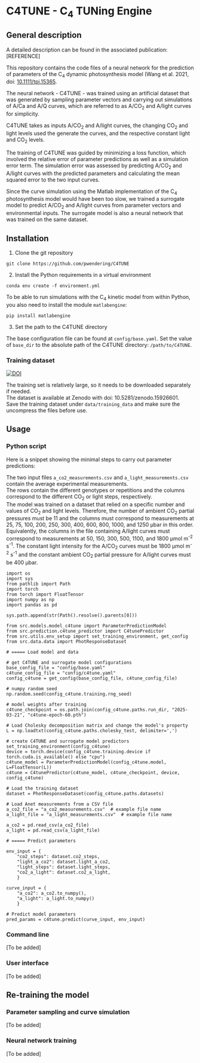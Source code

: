# C4TUNE - C<sub>4</sub> TUNing Engine

## General description
A detailed description can be found in the associated publication: \[REFERENCE\]

This repository contains the code files of a neural network for the prediction of parameters of the C<sub>4</sub> dynamic photosynthesis model (Wang et al. 2021, doi: [10.1111/tpj.15365](https://doi.org/10.1111/tpj.15365).

The neural network - C4TUNE - was trained using an artificial dataset that was generated by sampling parameter vectors and carrying out simulations of A/Ca and A/Q curves, which are referred to as A/CO<sub>2</sub> and A/light curves for simplicity.

C4TUNE takes as inputs A/CO<sub>2</sub> and A/light curves, the changing CO<sub>2</sub> and light levels used the generate the curves, and the respective constant light and CO<sub>2</sub> levels.

The training of C4TUNE was guided by minimizing a loss function, which involved the relative error of parameter predictions as well as a simulation error term. The simulation error was assessed by predicting A/CO<sub>2</sub> and A/light curves with the predicted parameters and calculating the mean squared error to the two input curves.

Since the curve simulation using the Matlab implementation of the C<sub>4</sub> photosynthesis model would have been too slow, we trained a surrogate model to predict A/CO<sub>2</sub> and A/light curves from parameter vectors and environmental inputs. The surrogate model is also a neural network that was trained on the same dataset.

## Installation

1) Clone the git repository
   
```git clone https://github.com/pwendering/C4TUNE```

2) Install the Python requirements in a virtual environment

```conda env create -f environment.yml```

To be able to run simulations with the C<sub>4</sub> kinetic model from within Python, you also need to install the module `matlabengine`:

```pip install matlabengine```

3) Set the path to the C4TUNE directory

The base configuration file can be found at `config/base.yaml`. Set the value of `base_dir` to the absolute path of the C4TUNE directory: `/path/to/C4TUNE`.

### Training dataset 

[![DOI](https://zenodo.org/badge/DOI/10.5281/zenodo.15926601.svg)](https://doi.org/10.5281/zenodo.15926601)

The training set is relatively large, so it needs to be downloaded separately if needed.<br>
The dataset is available at Zenodo with doi: 10.5281/zenodo.15926601.<br>
Save the training dataset under `data/training_data` and make sure the uncompress the files before use.<br>

## Usage

### Python script
Here is a snippet showing the minimal steps to carry out parameter predictions:

The two input files `a_co2_measurements.csv` and `a_light_measurements.csv` contain the average experimental measurements.<br>
The rows contain the different genotypes or repetitions and the columns correspond to the different CO<sub>2</sub> or light steps, respectively.<br>
The model was trained on a dataset that relied on a specific number and values of CO<sub>2</sub> and light levels. Therefore, the number of ambient CO<sub>2</sub> partial pressures must be 11 and the columns must correspond to measurements at 25, 75, 100, 200, 250, 300, 400, 600, 800, 1000, and 1250 µbar in this order. Equivalently, the columns in the file containing A/light curves must correspond to measurements at 50, 150, 300, 500, 1100, and 1800 µmol m<sup>-2</sup> s<sup>-1</sup>. The constant light intensity for the A/CO<sub>2</sub> curves must be 1800 µmol m<sup>-2</sup> s<sup>-1</sup> and the constant ambient CO<sub>2</sub> partial pressure for A/light curves must be 400 µbar.

```
import os
import sys
from pathlib import Path
import torch
from torch import FloatTensor
import numpy as np
import pandas as pd

sys.path.append(str(Path().resolve().parents[0]))

from src.models.model_c4tune import ParameterPredictionModel
from src.prediction.c4tune_predictor import C4tunePredictor
from src.utils.env_setup import set_training_environment, get_config
from src.data.data import PhotResponseDataset

# ===== Load model and data

# get C4TUNE and surrogate model configurations
base_config_file = "config/base.yaml"
c4tune_config_file = "config/c4tune.yaml"
config_c4tune = get_config(base_config_file, c4tune_config_file)

# numpy random seed 
np.random.seed(config_c4tune.training.rng_seed)

# model weights after training
c4tune_checkpoint = os.path.join(config_c4tune.paths.run_dir, "2025-03-21", "c4tune-epoch-60.pth")

# Load Cholesky decomposition matrix and change the model's property
L = np.loadtxt(config_c4tune.paths.cholesky_test, delimiter=',')

# create C4TUNE and surrogate model predictors
set_training_environment(config_c4tune)
device = torch.device(config_c4tune.training.device if torch.cuda.is_available() else "cpu")
c4tune_model = ParameterPredictionModel(config_c4tune.model, L=FloatTensor(L))
c4tune = C4tunePredictor(c4tune_model, c4tune_checkpoint, device, config_c4tune)

# Load the training dataset 
dataset = PhotResponseDataset(config_c4tune.paths.datasets)

# Load Anet measurements from a CSV file
a_co2_file = "a_co2_measurements.csv"  # example file name
a_light_file = "a_light_measurements.csv"  # example file name

a_co2 = pd.read_csv(a_co2_file)
a_light = pd.read_csv(a_light_file)

# ===== Predict parameters

env_input = {
    "co2_steps": dataset.co2_steps,
    "light_a_co2": dataset.light_a_co2,
    "light_steps": dataset.light_steps,
    "co2_a_light": dataset.co2_a_light,
    }

curve_input = {
    "a_co2": a_co2.to_numpy(),
    "a_light": a_light.to_numpy()
    }

# Predict model parameters
pred_params = c4tune.predict(curve_input, env_input)

```

### Command line
[To be added]

### User interface
[To be added]

## Re-training the model

### Parameter sampling and curve simulation
[To be added]

### Neural network training
[To be added]



